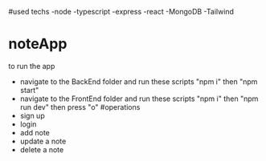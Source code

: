 #used techs
-node
-typescript
-express
-react
-MongoDB
-Tailwind
# noteApp
to run the app
- navigate to the BackEnd folder and run these scripts "npm i" then "npm start"
- navigate to the FrontEnd folder and run these scripts "npm i" then "npm run dev" then press "o"
#operations
- sign up
- login
- add note
- update a note
- delete a note

